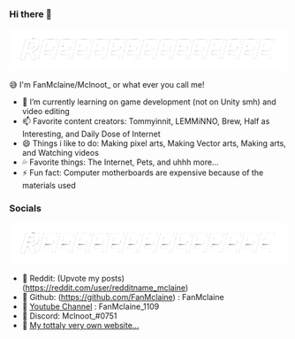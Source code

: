 ### Hi there 👋

![alt text](https://github.com/FanMclaine/FanMclaine/blob/main/RE.png) 

😅 I'm FanMclaine/Mclnoot_ or what ever you call me!

- 🌱 I’m currently learning on game development (not on Unity smh) and video editing
- 📫 Favorite content creators: Tommyinnit, LEMMiNNO, Brew, Half as Interesting, and Daily Dose of Internet
- 😄 Things i like to do: Making pixel arts, Making Vector arts, Making arts, and Watching videos
- 💦 Favorite things: The Internet, Pets, and uhhh more...
- ⚡ Fun fact: Computer motherboards are expensive because of the materials used

### Socials 

![alt text](https://github.com/FanMclaine/FanMclaine/blob/main/RE.png) 

* 🌱 Reddit: (Upvote my posts) (https://reddit.com/user/redditname_mclaine)
* 🌱 Github: (https://github.com/FanMclaine) : FanMclaine
* 🌱 [Youtube Channel](https://www.youtube.com/channel/UCJDfX1byQTCakscsMi28cOg) : FanMclaine_1109
* 🌱 Discord: Mclnoot_#0751
* 🌱 [My tottaly very own website...](https://www.youtube.com/watch?v=dQw4w9WgXcQ)
